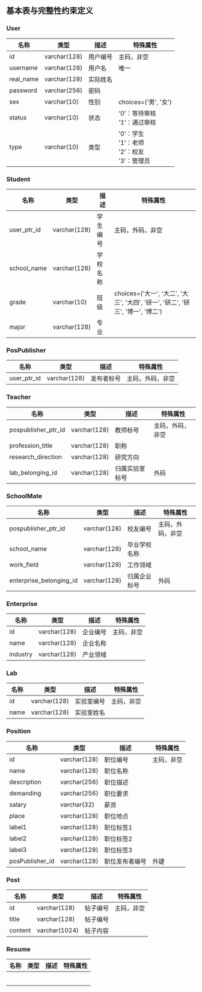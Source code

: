 ## 基本表与完整性约束定义

### User

| 名称      | 类型         | 描述     | 特殊属性                                                 |
| --------- | ------------ | -------- | -------------------------------------------------------- |
| id        | varchar(128) | 用户编号 | 主码，非空                                               |
| username  | varchar(128) | 用户名   | 唯一                                                     |
| real_name | varchar(128) | 实际姓名 |                                                          |
| password  | varchar(256) | 密码     |                                                          |
| sex       | varchar(10)  | 性别     | choices=('男', '女')                                     |
| status    | varchar(10)  | 状态     | '0'：等待审核<br />'1'：通过审核                         |
| type      | varchar(10)  | 类型     | '0'：学生<br />'1'：老师<br />'2'：校友<br />'3'：管理员 |

### Student

| 名称        | 类型         | 描述     | 特殊属性                                                     |
| ----------- | ------------ | -------- | ------------------------------------------------------------ |
| user_ptr_id | varchar(128) | 学生编号 | 主码，外码，非空                                             |
| school_name | varchar(128) | 学校名称 |                                                              |
| grade       | varchar(10)  | 班级     | choices=('大一', '大二', '大三', '大四', '研一', '研二', '研三', '博一', '博二') |
| major       | varchar(128) | 专业     |                                                              |

### PosPublisher

| 名称        | 类型         | 描述       | 特殊属性         |
| ----------- | ------------ | ---------- | ---------------- |
| user_ptr_id | varchar(128) | 发布者标号 | 主码，外码，非空 |

### Teacher

| 名称                | 类型         | 描述           | 特殊属性         |
| ------------------- | ------------ | -------------- | ---------------- |
| pospublisher_ptr_id | varchar(128) | 教师标号       | 主码，外码，非空 |
| profession_title    | varchar(128) | 职称           |                  |
| research_direction  | varchar(128) | 研究方向       |                  |
| lab_belonging_id    | varchar(128) | 归属实验室标号 | 外码             |

### SchoolMate

| 名称                    | 类型         | 描述         | 特殊属性         |
| ----------------------- | ------------ | ------------ | ---------------- |
| pospublisher_ptr_id     | varchar(128) | 校友编号     | 主码，外码，非空 |
| school_name             | varchar(128) | 毕业学校名称 |                  |
| work_field              | varchar(128) | 工作领域     |                  |
| enterprise_belonging_id | varchar(128) | 归属企业标号 | 外码             |

### Enterprise

| 名称     | 类型         | 描述     | 特殊属性   |
| -------- | ------------ | -------- | ---------- |
| id       | varchar(128) | 企业编号 | 主码，非空 |
| name     | varchar(128) | 企业名称 |            |
| industry | varchar(128) | 产业领域 |            |

### Lab

| 名称 | 类型         | 描述       | 特殊属性   |
| ---- | ------------ | ---------- | ---------- |
| id   | varchar(128) | 实验室编号 | 主码，非空 |
| name | varchar(128) | 实验室姓名 |            |

### Position

| 名称            | 类型         | 描述           | 特殊属性   |
| --------------- | ------------ | -------------- | ---------- |
| id              | varchar(128) | 职位编号       | 主码，非空 |
| name            | varchar(128) | 职位名称       |            |
| description     | varchar(256) | 职位描述       |            |
| demanding       | varchar(256) | 职位要求       |            |
| salary          | varchar(32)  | 薪资           |            |
| place           | varchar(128) | 职位地点       |            |
| label1          | varchar(128) | 职位标签1      |            |
| label2          | varchar(128) | 职位标签2      |            |
| label3          | varchar(128) | 职位标签3      |            |
| posPublisher_id | varchar(128) | 职位发布者编号 | 外键       |

### Post

| 名称    | 类型          | 描述     | 特殊属性   |
| ------- | ------------- | -------- | ---------- |
| id      | varchar(128)  | 帖子编号 | 主码，非空 |
| title   | varchar(128)  | 帖子编号 |            |
| content | varchar(1024) | 帖子内容 |            |

### Resume

| 名称 | 类型 | 描述 | 特殊属性 |
| ---- | ---- | ---- | -------- |
|      |      |      |          |
|      |      |      |          |
|      |      |      |          |
|      |      |      |          |
|      |      |      |          |
|      |      |      |          |

